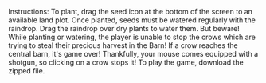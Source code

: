 Instructions: To plant, drag the seed icon at the bottom of the screen to an available land plot. Once planted, seeds must be watered regularly with the raindrop. Drag the raindrop over dry plants to water them. But beware! While planting or watering, the player is unable to stop the crows which are trying to steal their precious harvest in the Barn! If a crow reaches the central barn, it's game over! Thankfully, your mouse comes equipped with a shotgun, so clicking on a crow stops it! To play the game, download the zipped file.
